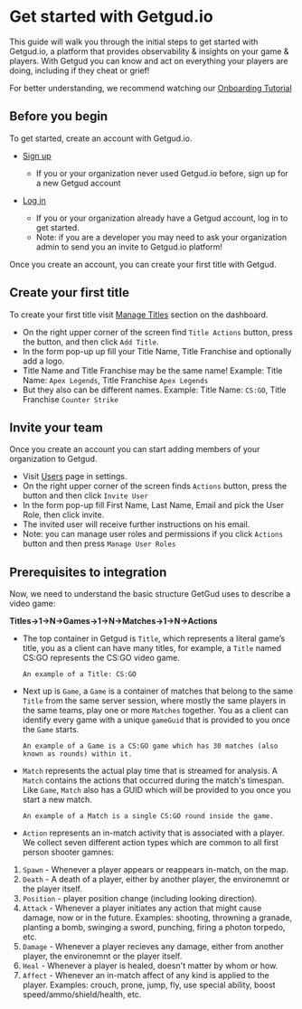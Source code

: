 # Get started with Getgud.io

This guide will walk you through the initial steps to get started with Getgud.io, a platform that provides observability & insights on your game & players. With Getgud you can know and act on everything your players are doing, including if they cheat or grief!

For better understanding, we recommend watching our [Onboarding Tutorial](https://www.youtube.com/watch?v=4a7rFfUTUrI)

## Before you begin

To get started, create an account with Getgud.io.

- [Sign up](https://staging.dashboard.getgud.io/auth/register/)
  - If you or your organization never used Getgud.io before, sign up for a new Getgud account
 
- [Log in](https://staging.dashboard.getgud.io/auth/login/)
  - If you or your organization already have a Getgud account, log in to get started.
  - Note: if you are a developer you may need to ask your organization admin to send you an invite to Getgud.io platform!
 
Once you create an account, you can create your first title with Getgud.

## Create your first title

To create your first title visit [Manage Titles](https://staging.dashboard.getgud.io/manage/titles/) section on the dashboard. 

- On the right upper corner of the screen find `Title Actions` button, press the button, and then click `Add Title`.
- In the form pop-up up fill your Title Name, Title Franchise and optionally add a logo.
- Title Name and Title Franchise may be the same name! Example: Title Name: `Apex Legends`, Title Franchise `Apex Legends`
- But they also can be different names. Example: Title Name: `CS:GO`, Title Franchise `Counter Strike`

## Invite your team

Once you create an account you can start adding members of your organization to Getgud.

- Visit [Users](https://staging.dashboard.getgud.io/settings/users/) page in settings.
- On the right upper corner of the screen finds `Actions` button, press the button and then click `Invite User`
- In the form pop-up fill First Name, Last Name, Email and pick the User Role, then click invite.
- The invited user will receive further instructions on his email.
- Note: you can manage user roles and permissions if you click `Actions` button and then press `Manage User Roles`


## Prerequisites to integration

Now, we need to understand the basic structure GetGud uses to describe a video game: 

**Titles->1->N->Games->1->N->Matches->1->N->Actions**

* The top container in Getgud is `Title`, which represents a literal game’s title, you as a client can have many titles, for example, a `Title` named CS:GO represents the CS:GO video game.

  ```
  An example of a Title: CS:GO 
  ```

* Next up is `Game`, a `Game` is a container of matches that belong to the same `Title` from the same server session, where mostly the same players in the same teams, play one or more `Matches` together. You as a client can identify every game with a unique `gameGuid` that is provided to you once the `Game` starts. 

  ```
  An example of a Game is a CS:GO game which has 30 matches (also known as rounds) within it.
  ```

* `Match` represents the actual play time that is streamed for analysis.
A `Match` contains the actions that occurred during the match's timespan.
Like `Game`, `Match` also has a GUID which will be provided to you once you start a new match.

  ```
  An example of a Match is a single CS:GO round inside the game.
  ```

* `Action` represents an in-match activity that is associated with a player. We collect seven different action types which are common to all first person shooter gamnes:
1. `Spawn` - Whenever a player appears or reappears in-match, on the map.
2. `Death` - A death of a player, either by another player, the environemnt or the player itself.
3. `Position` - player position change (including looking direction).
4. `Attack` - Whenever a player initiates any action that might cause damage, now or in the future. Examples: shooting, throwning a granade, planting a bomb, swinging a sword, punching, firing a photon torpedo, etc.
5. `Damage` - Whenever a player recieves any damage, either from another player, the environemnt or the player itself.
6. `Heal` - Whenever a player is healed, doesn't matter by whom or how.
7. `Affect` - Whenever an in-match affect of any kind is applied to the player. Examples: crouch, prone, jump, fly, use special ability, boost speed/ammo/shield/health, etc. 
